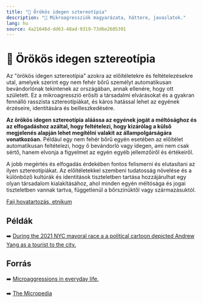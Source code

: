 ```yaml
---
title: "🚫 Örökös idegen sztereotípia"
description: "🚫 Mikroagressziók magyarázata, háttere, javaslatok."
lang: hu
source: 4a21646d-dd63-48ad-9319-73d6e2605391
---
```


<div class="wiki-content agression-title">

# 🚫 Örökös idegen sztereotípia

Az "örökös idegen sztereotípia" azokra az előítéletekre és feltételezésekre utal, amelyek szerint egy nem fehér bőrű személyt automatikusan bevándorlónak tekintenek az országában, annak ellenére, hogy ott született. Ez a mikroagresszió erősíti a társadalmi elvárásokat és a gyakran fennálló rasszista sztereotípiákat, és káros hatással lehet az egyének érzéseire, identitására és beilleszkedésére.

**Az örökös idegen sztereotípia aláássa az egyének jogát a méltósághoz és az elfogadáshoz azáltal, hogy feltételezi, hogy kizárólag a külső megjelenés alapján lehet megítélni valakit az állampolgárságára vonatkozóan.** Például egy nem fehér bőrű egyén esetében az előítélet automatikusan feltételezi, hogy ő bevándorló vagy idegen, ami nem csak sértő, hanem elvonja a figyelmet az egyén egyéb jellemzőiről és értékeiről.

A jobb megértés és elfogadás érdekében fontos felismerni és elutasítani az ilyen sztereotípiákat. Az előítéletekkel szembeni tudatosság növelése és a különböző kultúrák és identitások tiszteletben tartása hozzájárulhat egy olyan társadalom kialakításához, ahol minden egyén méltósága és jogai tiszteletben vannak tartva, függetlenül a bőrszínüktől vagy származásuktól.


<div class="categories">

[Faji hovatartozás, etnikum](/#/entry?id=faji-hovatartozas-etnikum)

</div>

## Példák

➡️ [During the 2021 NYC mayoral race a a political cartoon depicted Andrew Yang as a tourist to the city.](https://www.theguardian.com/us-news/2021/may/25/andrew-yang-new-york-mayor-tourist-cartoon)

## Forrás

➡️ [Microaggressions in everyday life.](https://books.google.ca/books?id=jyzcuvgTaIMC&pg=PA37&redir_esc=y#v=onepage&q&f=false)

➡️ [The Micropedia](https://www.themicropedia.org/)


</div>